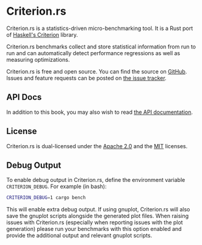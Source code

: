 # Criterion.rs #

Criterion.rs is a statistics-driven micro-benchmarking tool. It is a Rust port of [Haskell's Criterion](https://hackage.haskell.org/package/criterion) library.

Criterion.rs benchmarks collect and store statistical information from run to run and can automatically detect performance regressions as well as measuring optimizations.

Criterion.rs is free and open source. You can find the source on [GitHub](https://github.com/bheisler/criterion.rs). Issues and feature requests can be posted on [the issue tracker](https://github.com/bheisler/criterion.rs/issues).

## API Docs ##

In addition to this book, you may also wish to read [the API documentation](http://bheisler.github.io/criterion.rs/criterion/).

## License ##

Criterion.rs is dual-licensed under the [Apache 2.0](https://github.com/bheisler/criterion.rs/blob/master/LICENSE-APACHE) and the [MIT](https://github.com/bheisler/criterion.rs/blob/master/LICENSE-MIT) licenses.

## Debug Output ##

To enable debug output in Criterion.rs, define the environment variable `CRITERION_DEBUG`. For example (in bash):

```bash
CRITERION_DEBUG=1 cargo bench
```

This will enable extra debug output. If using gnuplot, Criterion.rs will also save the gnuplot scripts alongside the generated plot files. When raising issues with Criterion.rs (especially when reporting issues with the plot generation) please run your benchmarks with this option enabled and provide the additional output and relevant gnuplot scripts.